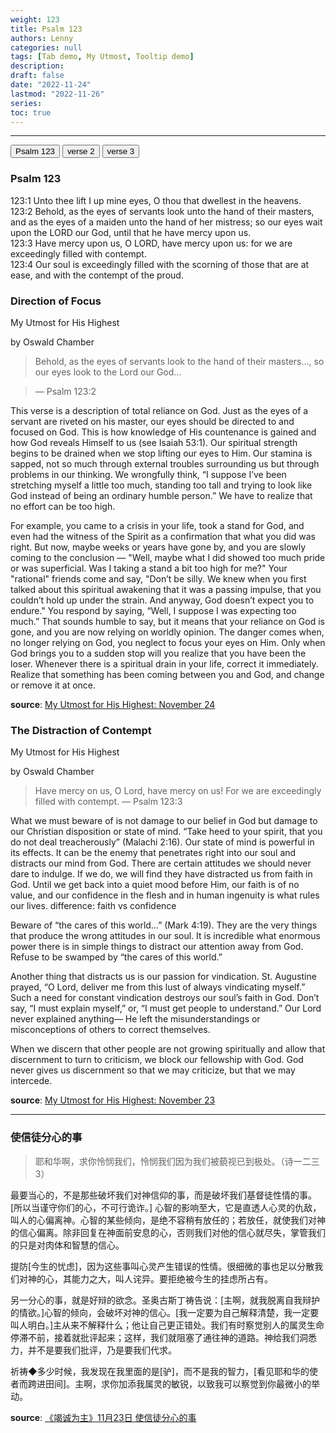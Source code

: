 ```yaml
---
weight: 123
title: Psalm 123
authors: Lenny
categories: null
tags: [Tab demo, My Utmost, Tooltip demo]
description: 
draft: false
date: "2022-11-24"
lastmod: "2022-11-26"
series: 
toc: true
---
```


<!--more-->
---

<!-- Tab links -->

<div class="tab">
  <button class="tablinks active" onclick="openReference(event, 'Psalm 123')">Psalm 123</button>
  <button class="tablinks" onclick="openReference(event, 'Devotion1')">verse 2</button>
  <button class="tablinks" onclick="openReference(event, 'Devotion2')">verse 3</button>
</div>

<!-- Tab content -->
<div id="Psalm 123" class="tabcontent" style="display:block">
  <h3>Psalm 123</h3>
123:1 Unto thee lift I up mine eyes, O thou that dwellest in the heavens.
<br>123:2 Behold, as the eyes of servants look unto the hand of their masters, and as the eyes of a maiden unto the hand of her mistress; so our eyes wait upon the LORD our God, until that he have mercy upon us.    
<br>123:3 Have mercy upon us, O LORD, have mercy upon us: for we are exceedingly filled with contempt.    
<br>123:4 Our soul is exceedingly filled with the scorning of those that are at ease, and with the contempt of the proud.  
</div>

<div id="Devotion1" class="tabcontent">
  <h3>Direction of Focus</h3>
  <p>
  My Utmost for His Highest
  
  by Oswald Chamber

>Behold, as the eyes of servants look to the hand of their masters…, so our eyes look to the Lord our God… 

>— Psalm 123:2

This verse is a description of total reliance on God. Just as the eyes of a servant are riveted on his master, our eyes should be directed to and focused on God. This is how knowledge of His countenance is gained and how God reveals Himself to us (see Isaiah 53:1). Our spiritual strength begins to be drained when we stop lifting our eyes to Him. Our stamina is sapped, not so much through external troubles surrounding us but through problems in our thinking. We wrongfully think, “I suppose I’ve been stretching myself a little too much, standing too tall and trying to look like God instead of being an ordinary humble person.” We have to realize that no effort can be too high.  

For example, you came to a crisis in your life, took a stand for God, and even had the witness of the Spirit as a confirmation that what you did was right. But now, maybe weeks or years have gone by, and you are slowly coming to the conclusion — "Well, maybe what I did showed too much pride or was superficial. Was I taking a stand a bit too high for me?" Your "rational" friends come and say, "Don’t be silly. We knew when you first talked about this spiritual awakening that it was a passing impulse, that you couldn’t hold up under the strain. And anyway, God doesn’t expect you to endure." You respond by saying, “Well, I suppose I was expecting too much.” That sounds humble to say, but it means that your reliance on God is gone, and you are now relying on worldly opinion. The danger comes when, no longer relying on God, you neglect to focus your eyes on Him. Only when God brings you to a sudden stop will you realize that you have been the loser. Whenever there is a spiritual drain in your life, correct it immediately. Realize that something has been coming between you and God, and change or remove it at once.

<b><font class = "font_upper">source</font></b>: <a href = "https://utmost.org/direction-of-focus/" target="_blank" rel="noopener noreferrer">My Utmost for His Highest: November 24</a></p>
</div>

<div id="Devotion2" class="tabcontent">
  <h3>The Distraction of Contempt</h3>

  My Utmost for His Highest
  
  by Oswald Chamber
  
  >Have mercy on us, O Lord, have mercy on us! For we are exceedingly filled with contempt. 
  >— Psalm 123:3
  
What we must beware of is not damage to our belief in God but damage to our Christian disposition or <a class = "hovertip" data-html="true" tooltip_text = "心智">state of mind</a>. “Take heed to your spirit, that you do not deal treacherously” (Malachi 2:16). Our state of mind is powerful in its effects. It can be the enemy that penetrates right into our soul and distracts our mind from God. There are certain attitudes we should never dare to <a class = "hovertip" data-html="true" tooltip_text = "放任">indulge</a>. If we do, we will find they have distracted us from faith in God. Until we get back into a quiet mood before Him, our faith is of no value, and our confidence in the flesh and in human ingenuity is what rules our lives. <a class = "marginnote"> difference: faith vs confidence</a>

Beware of “<a class = "hovertip" data-html="true" tooltip_text = "今生的忧虑">the cares of this world…</a>” (Mark 4:19). They are the very things that produce the wrong attitudes in our soul. It is incredible what enormous power there is in simple things to distract our attention away from God. Refuse to be <a class = "hovertip" data-html="true" tooltip_text = "占有 最要当心的，不是那些破坏我们对神信仰的事，而是破坏我们基督徒性情的事。[所以当谨守你们的心，不可行诡诈。]">swamped</a> by “the cares of this world.”

Another thing that distracts us is our passion for <a class = "hovertip" data-html="true" tooltip_text = "好辩">vindication</a>. St. Augustine prayed, “O Lord, deliver me from this lust of always vindicating myself.” Such a need for constant vindication destroys our soul’s faith in God. Don’t say, “I must explain myself,” or, “I must get people to understand.” Our Lord never explained anything— He left the misunderstandings or misconceptions of others to correct themselves.

When we discern that other people are not growing spiritually and allow that discernment to turn to criticism, we block our fellowship with God. God never gives us discernment so that we may criticize, but that we may intercede.

<b><font class = "font_upper">source</font></b>: <a href = "https://utmost.org/the-distraction-of-contempt/" target="_blank" rel="noopener noreferrer">My Utmost for His Highest: November 23</a>

----
<h3>使信徒分心的事</h3>

>耶和华啊，求你怜悯我们，怜悯我们因为我们被藐视已到极处。（诗一二三3）

最要当心的，不是那些破坏我们对神信仰的事，而是破坏我们基督徒性情的事。[所以当谨守你们的心，不可行诡诈。] 心智的影响至大，它是直透人心灵的仇敌，叫人的心偏离神。心智的某些倾向，是绝不容稍有放任的；若放任，就使我们对神的信心偏离。除非回复在神面前安息的心，否则我们对他的信心就尽失，掌管我们的只是对肉体和智慧的信心。

提防[今生的忧虑]，因为这些事叫心灵产生错误的性情。很细微的事也足以分散我们对神的心，其能力之大，叫人诧异。要拒绝被今生的挂虑所占有。

另一分心的事，就是好辩的欲念。圣奥古斯丁祷告说：[主啊，就我脱离自我辩护的情欲。]心智的倾向，会破坏对神的信心。[我一定要为自己解释清楚，我一定要叫人明白。]主从来不解释什么；他让自己更正错处。我们有时察觉别人的属灵生命停滞不前，接着就批评起来；这样，我们就阻塞了通往神的道路。神给我们洞悉力，并不是要我们批评，乃是要我们代求。

祈祷◆多少时候，我发现在我里面的是[驴]，而不是我的智力，[看见耶和华的使者而跨进田间]。主啊，求你加添我属灵的敏锐，以致我可以察觉到你最微小的举动。

<b><font class = "font_upper">source</font></b>: <a href = "https://wellsofgrace.com/daily-ch/2022/11/23/" target="_blank" rel="noopener noreferrer">《竭诚为主》11月23日 使信徒分心的事</a>
</div>
  




